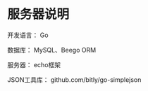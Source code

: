 # 服务器说明

开发语言：   Go

数据库：    MySQL、Beego ORM

服务器：    echo框架

JSON工具库：    github.com/bitly/go-simplejson